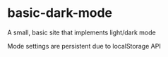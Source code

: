 # basic-dark-mode

A small, basic site that implements light/dark mode

Mode settings are persistent due to localStorage API
